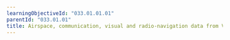 ```yaml
---
learningObjectiveId: "033.01.01.01"
parentId: "033.01.01"
title: Airspace, communication, visual and radio-navigation data from VFR charts
---
```

